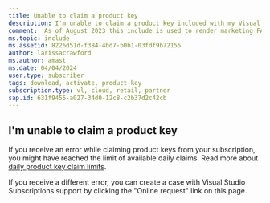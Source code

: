 ```yaml
---
title: Unable to claim a product key
description: I'm unable to claim a product key included with my Visual Studio subscription.
comment:  As of August 2023 this include is used to render marketing FAQ content for VS Subscriptions in the following portals - VSCom, Manage, and My portals. It was not used for learn.microsoft.com content at that time. SMEs are Evan Windom and Larissa Crawford of Red Door Collaborative and Sharvari Dighe.
ms.topic: include
ms.assetid: 8226d51d-f384-4bd7-b0b1-03fdf9b72155
author: larissacrawford
ms.author: amast
ms.date: 04/04/2024
user.type: subscriber
tags: download, activate, product-key
subscription.type: vl, cloud, retail, partner
sap.id: 631f9455-a027-34d0-12c8-c2b37d2c42cb
---
```


## I'm unable to claim a product key

If you receive an error while claiming product keys from your subscription, you might have reached the limit of available daily claims. Read more about [daily product key claim limits](https://learn.microsoft.com/visualstudio/subscriptions/product-keys#daily-product-key-claim-limits).

If you receive a different error, you can create a case with Visual Studio Subscriptions support by clicking the "Online request" link on this page.